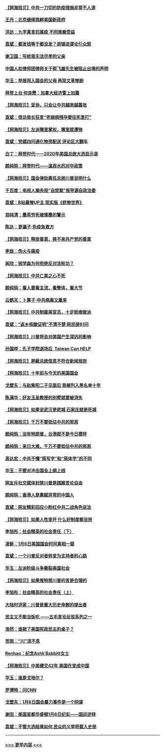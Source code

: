 #### [【网海拾贝】中共一刀切的防疫措施非常不人道](../pages/nsc993/n12724879.md?t=02020601) 
#### [王丹：北京继续挑衅美国新政府](../pages/nsc993/n12722456.md?t=02020601) 
#### [洪达：九字真言抗瘟疫 不同族裔受益](../pages/nsc993/n12722448.md?t=02020601) 
#### [袁斌：都发钱等于都没发？胡锡进谬论引众怒](../pages/nsc993/n12722393.md?t=02020601) 
#### [谢卫国：写给我无法尽孝的父亲](../pages/nsc993/n12720325.md?t=02020601) 
#### [中国人权律师团律师关于郭飞雄先生被阻止出境的声明](../pages/nsc993/n12720203.md?t=02020601) 
#### [华玉：举报闯入国会的父母 再现文革惨剧](../pages/nsc993/n12719070.md?t=02020601) 
#### [拜登上台 何良懋：加拿大经济雪上加霜](../pages/nsc993/n12718943.md?t=02020601) 
#### [【网海拾贝】妥协，只会让中共越来越嚣张](../pages/nsc993/n12717392.md?t=02020601) 
#### [袁斌：信访局长狂言“老弱病残孕要往死里打”](../pages/nsc993/n12717343.md?t=02020601) 
#### [【网海拾贝】左派哪里掌权，哪里就遭殃](../pages/nsc993/n12715009.md?t=02020601) 
#### [袁斌：党媒四问通化物资配送 评论区大翻车](../pages/nsc993/n12714950.md?t=02020601) 
#### [白丁：拜登时代——2020年美国总统大选启示录](../pages/nsc993/n12714920.md?t=02020601) 
#### [颜纯钩：拜登时代——温吞水的对华政策](../pages/nsc993/n12713245.md?t=02020601) 
#### [【网海拾贝】国会弹劾离任总统川普说明什么](../pages/nsc993/n12712816.md?t=02020601) 
#### [千百度：电视人揭央视“自焚案”报导源自政法委](../pages/nsc993/n12709760.md?t=02020601) 
#### [袁斌：B站最惨UP主 现实版《悲惨世界》](../pages/nsc993/n12709686.md?t=02020601) 
#### [郑纯清：墨茶穷死被搽墨的警示](../pages/nsc993/n12709262.md?t=02020601) 
#### [陈达：更漏子·免疫急救方](../pages/nsc993/n12709244.md?t=02020601) 
#### [【网海拾贝】释放善意，换不来共产党的善意](../pages/nsc993/n12708361.md?t=02020601) 
#### [李辰：伪火与瘟疫](../pages/nsc993/n12707981.md?t=02020601) 
#### [闻欣：钱学森为何拒绝反对法轮功？](../pages/nsc993/n12707407.md?t=02020601) 
#### [【网海拾贝】中共亡美之心不死](../pages/nsc993/n12707621.md?t=02020601) 
#### [颜纯钩：看人要看主流，看整体，看大节](../pages/nsc993/n12707536.md?t=02020601) 
#### [云鹤天：卜算子‧中共病毒又重来](../pages/nsc993/n12707408.md?t=02020601) 
#### [【网海拾贝】中共制裁美官员，十足街痞做派](../pages/nsc993/n12705115.md?t=02020601) 
#### [袁斌：“返乡核酸证明”不清不楚 网民提81问](../pages/nsc993/n12704982.md?t=02020601) 
#### [【网海拾贝】川普将会对美国产生深远的影响](../pages/nsc993/n12703045.md?t=02020601) 
#### [孙国祥：孔子学院退场后  Taiwan Can HELP](../pages/nsc993/n12702430.md?t=02020601) 
#### [【网海拾贝】屏蔽总统信息不符合新闻规则](../pages/nsc993/n12699998.md?t=02020601) 
#### [【网海拾贝】十年前与今天的美国国会](../pages/nsc993/n12696993.md?t=02020601) 
#### [戈壁东：与赵紫阳二子见面后 我被列入黑名单十年](../pages/nsc993/n12696215.md?t=02020601) 
#### [陈满华：好友玉圣教授的别墅就要被消失](../pages/nsc993/n12695411.md?t=02020601) 
#### [【网海拾贝】如果说武汉是悲城 石家庄就是死城](../pages/nsc993/n12694589.md?t=02020601) 
#### [【网海拾贝】千万不要低估中共的邪恶](../pages/nsc993/n12692771.md?t=02020601) 
#### [颜纯钩：没有特朗普，台港就不是今日模样](../pages/nsc993/n12692678.md?t=02020601) 
#### [颜纯钩：来日大难，千万不要低估中共的邪恶](../pages/nsc993/n12692080.md?t=02020601) 
#### [高达宏：中共不懂“简写字”和“简体字”的不同](../pages/nsc993/n12692068.md?t=02020601) 
#### [华玉：不要对冲击国会上纲上线](../pages/nsc993/n12689948.md?t=02020601) 
#### [网友斥社交媒体封禁川普是践踏言论自由](../pages/nsc993/n12687482.md?t=02020601) 
#### [颜纯钩：香港人是禀赋异常的中国人](../pages/nsc993/n12685142.md?t=02020601) 
#### [袁斌：网友精彩回应小粉红中共二战角色说法](../pages/nsc993/n12684994.md?t=02020601) 
#### [【网海拾贝】如果人性变坏 什么好制度都没用](../pages/nsc993/n12683000.md?t=02020601) 
#### [李旭彤：社会精英的社会责任（下）](../pages/nsc993/n12680604.md?t=02020601) 
#### [凌稣：1月6日美国国会时间真相一窥](../pages/nsc993/n12682780.md?t=02020601) 
#### [袁斌：一个川普反对者转变为支持者的心路](../pages/nsc993/n12682700.md?t=02020601) 
#### [华玉：左派阶级斗争撕裂美国社会](../pages/nsc993/n12681226.md?t=02020601) 
#### [【网海拾贝】如果推特禁川普的言是合理的](../pages/nsc993/n12681232.md?t=02020601) 
#### [李旭彤：社会精英的社会责任（上）](../pages/nsc993/n12680501.md?t=02020601) 
#### [大陆时评家：川普是重大历史命题的提出者](../pages/nsc993/n12679904.md?t=02020601) 
#### [民主又不能当饭吃 ——五毛言论反驳系列之一](../pages/nsc993/n12679877.md?t=02020601) 
#### [浩然：谁掀了美国宪政民主的桌子？](../pages/nsc993/n12679850.md?t=02020601) 
#### [苦胆：“川”流不息](../pages/nsc993/n12678388.md?t=02020601) 
#### [Renhao：纪念Ashli Babbitt女士](../pages/nsc993/n12678359.md?t=02020601) 
#### [【网海拾贝】中美建交42年 美国在变成中国](../pages/nsc993/n12678324.md?t=02020601) 
#### [华玉：谁是戈培尔？](../pages/nsc993/n12677515.md?t=02020601) 
#### [罗博特：问CNN](../pages/nsc993/n12677172.md?t=02020601) 
#### [戈壁东：1月6日国会暴力事件是一个阴谋](../pages/nsc993/n12674639.md?t=02020601) 
#### [谢田：美国首都华盛顿1月6日纪实——国运逆转](../pages/nsc993/n12673190.md?t=02020601) 
#### [袁斌：不管大选结果如何 民众的义举将载入史册](../pages/nsc993/n12672787.md?t=02020601) 

----
#### [ >>> 更早内容 <<< ](../indexes/nsc993-earlier.md)
